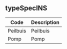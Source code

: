 ## typeSpecINS				
				
|	Code	|	Description	|
|	---	|	---	|
|	Peilbuis	|	Peilbuis	|
|	Pomp	|	Pomp	|
